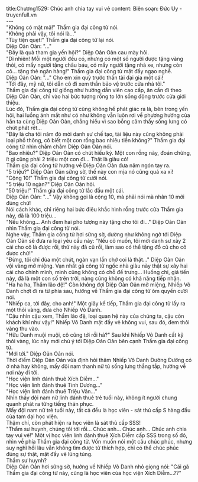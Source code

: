 title:Chương1529: Chúc anh chia tay vui vẻ
content:
Biên soạn: Đức Uy - truyenfull.vn<br>---<br>"Không có mật mã!" Thẩm gia đại công tử nói.<br>"Không phải vậy, tôi nói là..."<br>"Tùy tiện quẹt!" Thẩm gia đại công tử lại nói.<br>Diệp Oản Oản: "..."<br>"Đây là quà tham gia yến hội?" Diệp Oản Oản cau mày hỏi.<br>"Dĩ nhiên! Mỗi một người đều có, nhưng có một số người được tặng vàng thỏi, có mấy người tặng châu báu, có mấy người tặng nhà xe, nhưng còn cô... tặng thẻ ngân hàng!" Thẩm gia đại công tử mặt đầy ngạo nghễ.<br>Diệp Oản Oản: "..." Cho em xin quỳ trước thần tài đại gia một cái!<br>"Tới đây, mỹ nữ, tôi dẫn cô đi xem thần bảo vệ trước cửa nhà tôi."<br>Thẩm gia đại công tử giống như hướng dẫn viên cao cấp, ân cần đi theo Diệp Oản Oản, chỉ vào hai bức tượng rồng to lớn sống động trước cửa giới thiệu.<br>Lúc đó, Thẩm gia đại công tử cũng không hề phát giác ra là, bên trong yến hội, hai luồng ánh mắt như có như không vẫn luôn rơi về phương hướng của hắn ta cùng Diệp Oản Oản, chẳng hiểu vì sao bỗng cảm thấy sống lưng có chút phát rét...<br>"Đây là cha tôi năm đó mời danh sư chế tạo, tài liệu này cũng không phải loại phổ thông, cô biết một con rồng bao nhiêu tiền không?" Thẩm gia đại công tử nhìn chằm chằm Diệp Oản Oản nói.<br>"Bao nhiêu?" Diệp Oản Oản có chút hiếu kỳ. Một con rồng này, đoán chừng, ít gì cũng phải 2 triệu một con đi... Thật là giàu có!<br>Thẩm gia đại công tử hướng về Diệp Oản Oản đưa năm ngón tay ra.<br>"5 triệu?" Diệp Oản Oản sững sờ, thế này con mịa nó cũng quá xa xỉ!<br>"Cộng 10!" Thẩm gia đại công tử cười nói.<br>"5 triệu 10 ngàn?" Diệp Oản Oản hỏi.<br>"50 triệu!" Thẩm gia đại công tử lắc đầu một cái.<br>Diệp Oản Oản: "..." Vậy không gọi là cộng 10, mà phải nói mà nhân 10 mới đúng chứ!<br>Nói cách khác, chỉ riêng hai bức điêu khắc hình rồng trước cửa Thẩm gia này, đã là 100 triệu...<br>"Nếu không... Anh đem hai pho tượng này tặng cho tôi đi..." Diệp Oản Oản nhìn Thẩm gia đại công tử nói.<br>Nghe vậy, Thẩm gia công tử hơi sững sờ, dường như không ngờ tới Diệp Oản Oản sẽ đưa ra loại yêu cầu này: "Nếu cô muốn, tôi mời danh sư xây 2 cái cho cô là được rồi, thứ này đã cũ rồi, làm sao có thể tặng đồ cũ cho cô được chứ!"<br>"Đừng, tôi chỉ đùa một chút, ngàn vạn lần chớ coi là thật..." Diệp Oản Oản vội vàng mở miệng. Vạn nhất gã công tử ngốc nhà giàu này thật sự xây hai cái cho chính mình, mình cũng không có chỗ để trưng... Huống chi, giá tiền này, đã là một con số trên trời, nàng cũng không có khả năng tiếp nhận.<br>"Ha ha ha, Thẩm lão đệ!" Còn không đợi Diệp Oản Oản mở miệng, Nhiếp Vô Danh chợt đi ra từ phía sau, hướng về Thẩm gia đại công tử ôm quyền cười nói.<br>"Nhiếp ca, tới đây, cho anh!" Một giây kế tiếp, Thẩm gia đại công tử lấy ra một thỏi vàng, đưa cho Nhiếp Vô Danh.<br>"Cậu nhìn cậu xem, Thẩm lão đệ, loại quan hệ này của chúng ta, cậu còn khách khí như vậy!" Nhiếp Vô Danh mặt đầy vẻ không vui, sau đó, đem thỏi vàng thu vào.<br>"Hữu Danh muội muội, cô cũng tới rồi hả?" Sau khi Nhiếp Vô Danh cất kỹ thỏi vàng, lúc này mới chú ý tới Diệp Oản Oản bên cạnh Thẩm gia đại công tử.<br>"Mới tới." Diệp Oản Oản nói.<br>Thời điểm Diệp Oản Oản vừa định hỏi thăm Nhiếp Vô Danh Đường Đường có ở nhà hay không, mấy đội nam thanh nữ tú sống lưng thẳng tắp, hướng về nơi này đi tới.<br>"Học viện lính đánh thuê Xích Diễm..."<br>"Học viện lính đánh thuê Tinh Dương..."<br>"Học viện lính đánh thuê Triệu Vân..."<br>Nhìn thấy đội nam nữ lính đánh thuê trẻ tuổi này, không ít người chung quanh phát ra từng tiếng thán phục.<br>Mấy đội nam nữ trẻ tuổi này, tất cả đều là học viên - sát thủ cấp S hàng đầu của tam đại học viện.<br>Thậm chí, còn phát hiện ra học viên là sát thủ cấp SSS!<br>"Thẩm sư huynh, chúng tôi tới rồi... Chúc anh... Chúc anh... Chúc anh chia tay vui vẻ!" Một vị học viên lính đánh thuê Xích Diễm cấp SSS trong số đó, nhìn về phía Thẩm gia đại công tử. Vốn muốn nói một câu chúc phúc, nhưng suy nghĩ hồi lâu vẫn không tìm được từ thích hợp, chỉ có thể chúc phúc đúng sự thật, mặt đầy vẻ lúng túng.<br>Thẩm sư huynh?<br>Diệp Oản Oản hơi sững sờ, hướng về Nhiếp Vô Danh nhỏ giọng nói: "Cái gã Thẩm gia đại công tử này, cũng là học viên của học viện Xích Diễm...??"